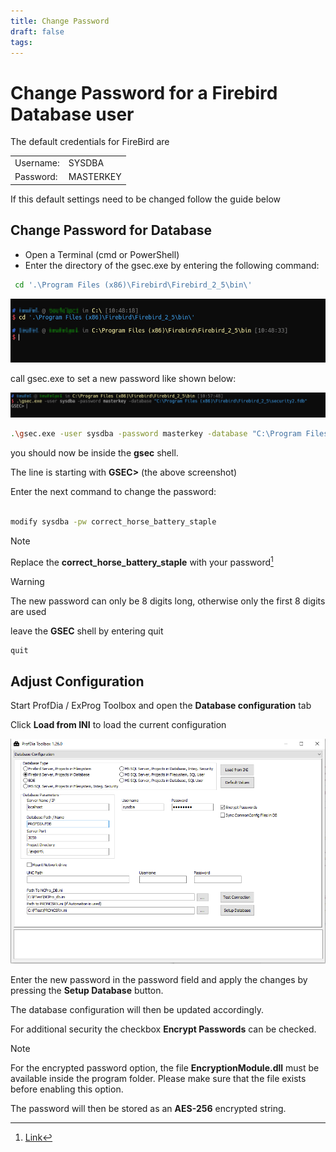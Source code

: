 ```yaml
---
title: Change Password
draft: false
tags:
---
```


# Change Password for a Firebird Database user

The default credentials for FireBird are

| | |
|--- |--- |
|Username: | SYSDBA |
|Password: | MASTERKEY |

If this default settings need to be changed follow the guide below

## Change Password for Database

- Open a Terminal (cmd or PowerShell)
- Enter the directory of the gsec.exe by entering the following command:

````sh
 cd '.\Program Files (x86)\Firebird\Firebird_2_5\bin\'
````

![](images/fb_001_changepwd.png)

call gsec.exe to set a new password like shown below:


![](images/fb_002_changepwd.png)

````sh
.\gsec.exe -user sysdba -password masterkey -database "C:\Program Files (x86)\Firebird\Firebird_2_5\security2.fdb"
````

you should now be inside the **gsec** shell.

The line is starting with **GSEC>** (the above screenshot)

Enter the next command to change the password:

````sh

modify sysdba -pw correct_horse_battery_staple

````


> [!note] 
>   Replace the **correct_horse_battery_staple** with your password[^1]

> [!warning] 
>  The new password can only be 8 digits long, otherwise only the first 8 digits are used
    
leave the **GSEC** shell by entering quit

````sh
quit
````


## Adjust Configuration

Start ProfDia / ExProg Toolbox and open the **Database configuration** tab

Click **Load from INI** to load the current configuration

![](images/fb_003_changepwd.png)

Enter the new password in the password field and apply the changes by pressing the **Setup Database** button.

The database configuration will then be updated accordingly.

For additional security the checkbox **Encrypt Passwords** can be checked.

> [!note] 
> For the encrypted password option, the file **EncryptionModule.dll** must be available inside the program folder. Please make sure that the file exists before enabling this option.
> 
> The password will then be stored as an **AES-256** encrypted string.

[^1]: [Link](https://xkcd.com/936/)